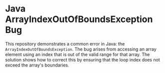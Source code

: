 # Java ArrayIndexOutOfBoundsException Bug

This repository demonstrates a common error in Java: the `ArrayIndexOutOfBoundsException`.  The bug arises from accessing an array element using an index that is out of the valid range for that array.  The solution shows how to correct this by ensuring that the loop index does not exceed the array's boundaries.